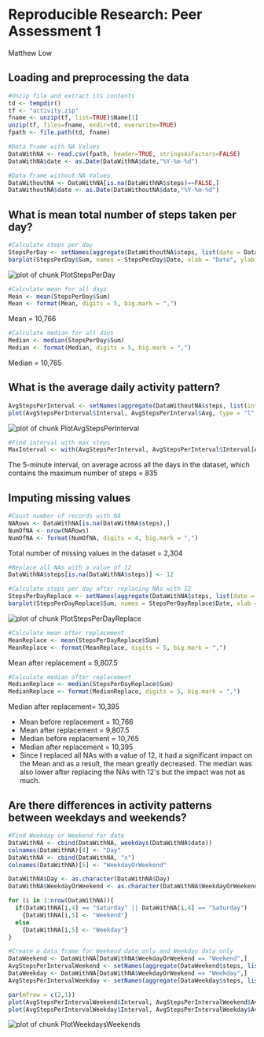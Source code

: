 # Reproducible Research: Peer Assessment 1

Matthew Low

## Loading and preprocessing the data


```r
#Unzip file and extract its contents
td <- tempdir()
tf <- "activity.zip"
fname <- unzip(tf, list=TRUE)$Name[1]
unzip(tf, files=fname, exdir=td, overwrite=TRUE)
fpath <- file.path(td, fname)

#Data Frame with NA Values 
DataWithNA <- read.csv(fpath, header=TRUE, stringsAsFactors=FALSE)
DataWithNA$date <- as.Date(DataWithNA$date,"%Y-%m-%d")

#Data Frame without NA Values
DataWithoutNA <- DataWithNA[is.na(DataWithNA$steps)==FALSE,]
DataWithoutNA$date <- as.Date(DataWithoutNA$date,"%Y-%m-%d")
```

## What is mean total number of steps taken per day?


```r
#Calculate steps per day
StepsPerDay <- setNames(aggregate(DataWithoutNA$steps, list(date = DataWithoutNA$date), FUN = sum), c("Date","Sum"))
barplot(StepsPerDay$Sum, names = StepsPerDay$Date, xlab = "Date", ylab = "Steps", main = "Steps Per Day", las = 3, cex.names = .5)
```

![plot of chunk PlotStepsPerDay](figure/PlotStepsPerDay.png) 


```r
#Calculate mean for all days
Mean <- mean(StepsPerDay$Sum)
Mean <- format(Mean, digits = 5, big.mark = ",")
```

Mean = 10,766


```r
#Calculate median for all days
Median <- median(StepsPerDay$Sum)
Median <- format(Median, digits = 5, big.mark = ",")
```

Median = 10,765

## What is the average daily activity pattern?


```r
AvgStepsPerInterval <- setNames(aggregate(DataWithoutNA$steps, list(interval = DataWithoutNA$interval), FUN = mean), c("Interval","Avg"))
plot(AvgStepsPerInterval$Interval, AvgStepsPerInterval$Avg, type = "l", xlab = "Interval", ylab = "Avg Steps", main = "Avg Steps Per Interval")
```

![plot of chunk PlotAvgStepsPerInterval](figure/PlotAvgStepsPerInterval.png) 

```r
#Find interval with max steps
MaxInterval <- with(AvgStepsPerInterval, AvgStepsPerInterval$Interval[AvgStepsPerInterval$Avg == max(AvgStepsPerInterval$Avg)])
```

The 5-minute interval, on average across all the days in the dataset, which contains the maximum number of steps = 835

## Imputing missing values


```r
#Count number of records with NA
NARows <- DataWithNA[is.na(DataWithNA$steps),]
NumOfNA <- nrow(NARows)
NumOfNA <- format(NumOfNA, digits = 4, big.mark = ",")
```

Total number of missing values in the dataset = 2,304


```r
#Replace all NAs with a value of 12
DataWithNA$steps[is.na(DataWithNA$steps)] <- 12
```


```r
#Calculate steps per day after replacing NAs with 12
StepsPerDayReplace <- setNames(aggregate(DataWithNA$steps, list(date = DataWithNA$date), FUN = sum), c("Date","Sum"))
barplot(StepsPerDayReplace$Sum, names = StepsPerDayReplace$Date, xlab = "Date", ylab = "Steps", main = "Steps Per Day After Replacing NAs", las = 3, cex.names = .5)
```

![plot of chunk PlotStepsPerDayReplace](figure/PlotStepsPerDayReplace.png) 


```r
#Calculate mean after replacement
MeanReplace <- mean(StepsPerDayReplace$Sum)
MeanReplace <- format(MeanReplace, digits = 5, big.mark = ",")
```

Mean after replacement = 9,807.5


```r
#Calculate median after replacement
MedianReplace <- median(StepsPerDayReplace$Sum)
MedianReplace <- format(MedianReplace, digits = 5, big.mark = ",")
```

Median after replacement= 10,395

- Mean before replacement = 10,766
- Mean after replacement = 9,807.5
- Median before replacement = 10,765
- Median after replacement = 10,395
- Since I replaced all NAs with a value of 12, it had a significant impact on the Mean and as a result, the mean greatly decreased.  The median was also lower after replacing the NAs with 12's but the impact was not as much.

## Are there differences in activity patterns between weekdays and weekends?


```r
#Find Weekday or Weekend for date
DataWithNA <- cbind(DataWithNA, weekdays(DataWithNA$date))
colnames(DataWithNA)[4] <- "Day"
DataWithNA <- cbind(DataWithNA, "x")
colnames(DataWithNA)[5] <- "WeekdayOrWeekend"

DataWithNA$Day <- as.character(DataWithNA$Day)
DataWithNA$WeekdayOrWeekend <- as.character(DataWithNA$WeekdayOrWeekend)

for (i in 1:nrow(DataWithNA)){
  if(DataWithNA[i,4] == "Saturday" || DataWithNA[i,4] == "Saturday")
    {DataWithNA[i,5] <- "Weekend"}
  else
    {DataWithNA[i,5] <- "Weekday"}
}

#Create a data frame for Weekend date only and Weekday data only
DataWeekend <- DataWithNA[DataWithNA$WeekdayOrWeekend == "Weekend",]
AvgStepsPerIntervalWeekend <- setNames(aggregate(DataWeekend$steps, list(interval = DataWeekend$interval), FUN = mean), c("Interval","Avg"))
DataWeekday <- DataWithNA[DataWithNA$WeekdayOrWeekend == "Weekday",]
AvgStepsPerIntervalWeekday <- setNames(aggregate(DataWeekday$steps, list(interval = DataWeekday$interval), FUN = mean), c("Interval","Avg"))
```




```r
par(mfrow = c(2,1))
plot(AvgStepsPerIntervalWeekend$Interval, AvgStepsPerIntervalWeekend$Avg, type = "l", xlab = "Interval", ylab = "Avg Steps", main = "Avg Steps Per Interval (Weekend)")
plot(AvgStepsPerIntervalWeekday$Interval, AvgStepsPerIntervalWeekday$Avg, type = "l", xlab = "Interval", ylab = "Avg Steps", main = "Avg Steps Per Interval (Weekday)")
```

![plot of chunk PlotWeekdaysWeekends](figure/PlotWeekdaysWeekends.png) 
